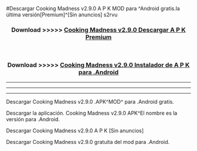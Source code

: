 #Descargar Cooking Madness v2.9.0 A P K MOD para ^Android gratis.la última versión[Premium]^[Sin anuncios] s2rvu



<div align="center">
<h3>Download >>>>> <a href="https://es-web.web.app/?es= Cooking Madness v2.9.0">Cooking Madness v2.9.0 Descargar A P K Premium</a></h3><br>

<h3>Download >>>>> <a href="https://es-web.web.app/?es= Cooking Madness v2.9.0">Cooking Madness v2.9.0 Instalador de A P K para .Android</a></h3>
</div>


----------------------------------------------------------

----------------------------------------------------------

----------------------------------------------------------

Descargar Cooking Madness v2.9.0 .APK^MOD^ para .Android gratis.

Descargar la aplicación. Cooking Madness v2.9.0 APK^El nombre es la versión para .Android.

Descargar Cooking Madness v2.9.0 A P K [Sin anuncios]

Descargar Cooking Madness v2.9.0 gratuita del mod para .Android.